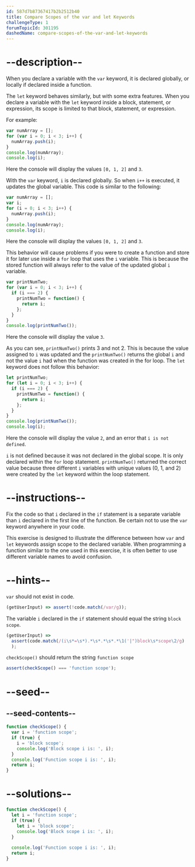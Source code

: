 ```yaml
---
id: 587d7b87367417b2b2512b40
title: Compare Scopes of the var and let Keywords
challengeType: 1
forumTopicId: 301195
dashedName: compare-scopes-of-the-var-and-let-keywords
---
```


# --description--

When you declare a variable with the `var` keyword, it is declared globally, or locally if declared inside a function.

The `let` keyword behaves similarly, but with some extra features. When you declare a variable with the `let` keyword inside a block, statement, or expression, its scope is limited to that block, statement, or expression.

For example:

```js
var numArray = [];
for (var i = 0; i < 3; i++) {
  numArray.push(i);
}
console.log(numArray);
console.log(i);
```

Here the console will display the values `[0, 1, 2]` and `3`.

With the `var` keyword, `i` is declared globally. So when `i++` is executed, it updates the global variable. This code is similar to the following:

```js
var numArray = [];
var i;
for (i = 0; i < 3; i++) {
  numArray.push(i);
}
console.log(numArray);
console.log(i);
```

Here the console will display the values `[0, 1, 2]` and `3`.

This behavior will cause problems if you were to create a function and store it for later use inside a `for` loop that uses the `i` variable. This is because the stored function will always refer to the value of the updated global `i` variable.

```js
var printNumTwo;
for (var i = 0; i < 3; i++) {
  if (i === 2) {
    printNumTwo = function() {
      return i;
    };
  }
}
console.log(printNumTwo());
```

Here the console will display the value `3`.

As you can see, `printNumTwo()` prints 3 and not 2. This is because the value assigned to `i` was updated and the `printNumTwo()` returns the global `i` and not the value `i` had when the function was created in the for loop. The `let` keyword does not follow this behavior:

```js
let printNumTwo;
for (let i = 0; i < 3; i++) {
  if (i === 2) {
    printNumTwo = function() {
      return i;
    };
  }
}
console.log(printNumTwo());
console.log(i);
```

Here the console will display the value `2`, and an error that `i is not defined`.

`i` is not defined because it was not declared in the global scope. It is only declared within the `for` loop statement. `printNumTwo()` returned the correct value because three different `i` variables with unique values (0, 1, and 2) were created by the `let` keyword within the loop statement.

# --instructions--

Fix the code so that `i` declared in the `if` statement is a separate variable than `i` declared in the first line of the function. Be certain not to use the `var` keyword anywhere in your code.

This exercise is designed to illustrate the difference between how `var` and `let` keywords assign scope to the declared variable. When programming a function similar to the one used in this exercise, it is often better to use different variable names to avoid confusion.

# --hints--

`var` should not exist in code.

```js
(getUserInput) => assert(!code.match(/var/g));
```

The variable `i` declared in the `if` statement should equal the string `block scope`.

```js
(getUserInput) =>
  assert(code.match(/(i\s*=\s*).*\s*.*\s*.*\1('|")block\s*scope\2/g)
  );
```

`checkScope()` should return the string `function scope`

```js
assert(checkScope() === 'function scope');
```

# --seed--

## --seed-contents--

```js
function checkScope() {
  var i = 'function scope';
  if (true) {
    i = 'block scope';
    console.log('Block scope i is: ', i);
  }
  console.log('Function scope i is: ', i);
  return i;
}
```

# --solutions--

```js
function checkScope() {
  let i = 'function scope';
  if (true) {
    let i = 'block scope';
    console.log('Block scope i is: ', i);
  }
 
  console.log('Function scope i is: ', i);
  return i;
}
```
